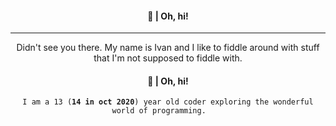 <div align="center">
    <h4>👋   |  Oh, hi!</h4>
    <hr/>
    Didn't see you there. My name is Ivan and I like to fiddle around with stuff that I'm not supposed to fiddle with.	    <h4>👋   |  Oh, hi!</h4>
    <code>I am a 13 (<b>14 in oct 2020</b>) year old coder exploring the wonderful world of programming.	</code>
</div>
